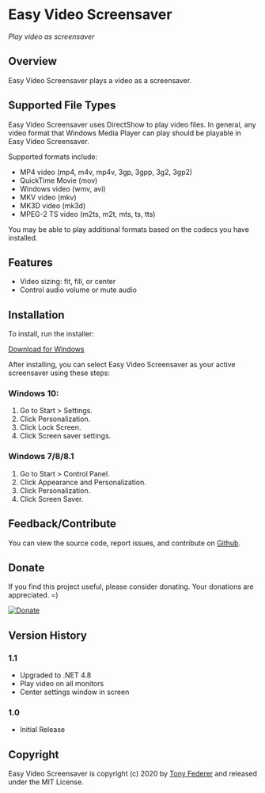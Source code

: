 ﻿# Easy Video Screensaver

*Play video as screensaver*

## Overview

Easy Video Screensaver plays a video as a screensaver.

## Supported File Types

Easy Video Screensaver uses DirectShow to play video files.  In general, any 
video format that Windows Media Player can play should be playable in Easy 
Video Screensaver. 

Supported formats include:

- MP4 video (mp4, m4v, mp4v, 3gp, 3gpp, 3g2, 3gp2)
- QuickTime Movie (mov)
- Windows video (wmv, avi)
- MKV video (mkv)
- MK3D video (mk3d)
- MPEG-2 TS video (m2ts, m2t, mts, ts, tts)

You may be able to play additional formats based on the codecs you have 
installed.

## Features

- Video sizing: fit, fill, or center
- Control audio volume or mute audio

## Installation

To install, run the installer:

[Download for Windows](https://github.com/tonyfederer/EasyVideoScreensaver/releases/download/v1.1/EasyVideoScreensaverSetup.zip)

After installing, you can select Easy Video Screensaver as your active screensaver 
using these steps:

### Windows 10:

1. Go to Start > Settings.
2. Click Personalization.
3. Click Lock Screen.
4. Click Screen saver settings.

### Windows 7/8/8.1

1. Go to Start > Control Panel.
2. Click Appearance and Personalization.
3. Click Personalization.
4. Click Screen Saver.

## Feedback/Contribute

You can view the source code, report issues, and contribute on [Github](https://github.com/tonyfederer/EasyVideoScreensaver).

## Donate

If you find this project useful, please consider donating.  Your donations are appreciated. =)

[![Donate](https://www.paypalobjects.com/en_US/i/btn/btn_donateCC_LG.gif)](https://www.paypal.com/cgi-bin/webscr?cmd=_s-xclick&hosted_button_id=DC96GRBH4877Q)

## Version History

### 1.1
- Upgraded to .NET 4.8
- Play video on all monitors
- Center settings window in screen

### 1.0
- Initial Release

## Copyright

Easy Video Screensaver is copyright (c) 2020 by [Tony Federer](https://github.com/tonyfederer) and released under the MIT License.